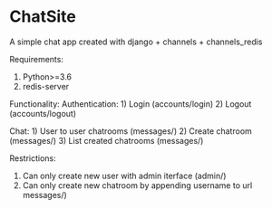 # ChatSite
A simple chat app created with django + channels + channels_redis

Requirements:
  1) Python>=3.6
  2) redis-server

Functionality:
  Authentication:
    1) Login (accounts/login)
    2) Logout (accounts/logout)
    
  Chat:
    1) User to user chatrooms (messages/<username>)
    2) Create chatroom (messages/<username>)
    3) List created chatrooms (messages/)
    
Restrictions:
1) Can only create new user with admin iterface (admin/)
2) Can only create new chatroom by appending username to url messages/<username>)

